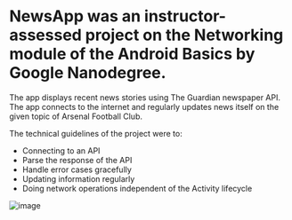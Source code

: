 # NewsApp was an instructor-assessed project on the Networking module of the Android Basics by Google Nanodegree.

The app displays recent news stories using The Guardian newspaper API. The app connects to the internet and regularly updates news itself on the given topic of Arsenal Football Club.

The technical guidelines of the project were to: 
 - Connecting to an API
 - Parse the response of the API
 - Handle error cases gracefully
 - Updating information regularly
 - Doing network operations independent of the Activity lifecycle

![image](https://user-images.githubusercontent.com/27082393/52777617-86dc3a80-3044-11e9-8bbd-c37c42f30974.png)
